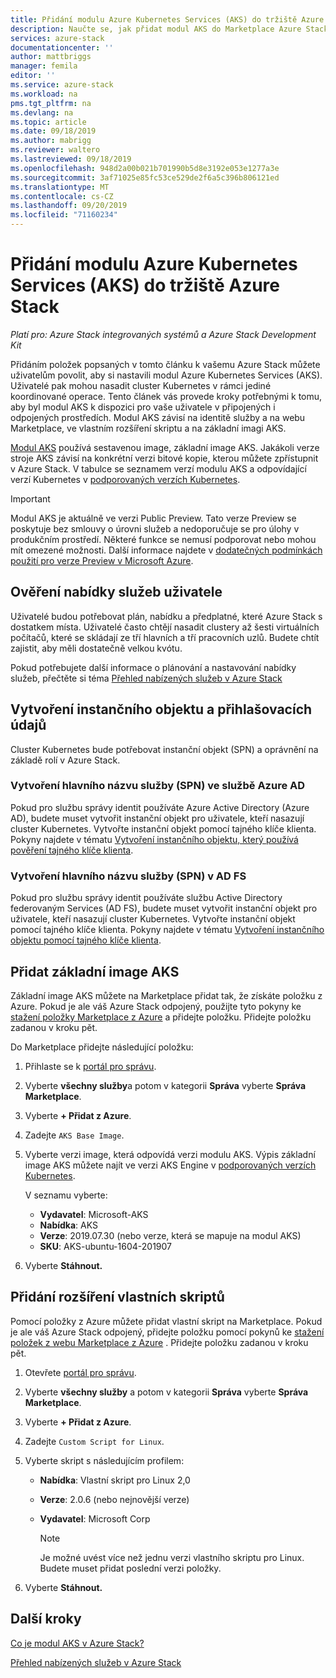 ```yaml
---
title: Přidání modulu Azure Kubernetes Services (AKS) do tržiště Azure Stack | Microsoft Docs
description: Naučte se, jak přidat modul AKS do Marketplace Azure Stack.
services: azure-stack
documentationcenter: ''
author: mattbriggs
manager: femila
editor: ''
ms.service: azure-stack
ms.workload: na
pms.tgt_pltfrm: na
ms.devlang: na
ms.topic: article
ms.date: 09/18/2019
ms.author: mabrigg
ms.reviewer: waltero
ms.lastreviewed: 09/18/2019
ms.openlocfilehash: 948d2a00b021b701990b5d8e3192e053e1277a3e
ms.sourcegitcommit: 3af71025e85fc53ce529de2f6a5c396b806121ed
ms.translationtype: MT
ms.contentlocale: cs-CZ
ms.lasthandoff: 09/20/2019
ms.locfileid: "71160234"
---
```

# <a name="add-the-azure-kubernetes-services-aks-engine-to-the-azure-stack-marketplace"></a>Přidání modulu Azure Kubernetes Services (AKS) do tržiště Azure Stack

*Platí pro: Azure Stack integrovaných systémů a Azure Stack Development Kit*

Přidáním položek popsaných v tomto článku k vašemu Azure Stack můžete uživatelům povolit, aby si nastavili modul Azure Kubernetes Services (AKS). Uživatelé pak mohou nasadit cluster Kubernetes v rámci jediné koordinované operace. Tento článek vás provede kroky potřebnými k tomu, aby byl modul AKS k dispozici pro vaše uživatele v připojených i odpojených prostředích. Modul AKS závisí na identitě služby a na webu Marketplace, ve vlastním rozšíření skriptu a na základní imagi AKS.

[Modul AKS](https://github.com/Azure/aks-engine) používá sestavenou image, základní image AKS. Jakákoli verze stroje AKS závisí na konkrétní verzi bitové kopie, kterou můžete zpřístupnit v Azure Stack. V tabulce se seznamem verzí modulu AKS a odpovídající verzí Kubernetes v [podporovaných verzích Kubernetes](https://github.com/Azure/aks-engine/blob/master/docs/topics/azure-stack.md#supported-kubernetes-versions).

> [!IMPORTANT]
> Modul AKS je aktuálně ve verzi Public Preview.
> Tato verze Preview se poskytuje bez smlouvy o úrovni služeb a nedoporučuje se pro úlohy v produkčním prostředí. Některé funkce se nemusí podporovat nebo mohou mít omezené možnosti. Další informace najdete v [dodatečných podmínkách použití pro verze Preview v Microsoft Azure](https://azure.microsoft.com/support/legal/preview-supplemental-terms/).

## <a name="check-your-users-service-offering"></a>Ověření nabídky služeb uživatele

Uživatelé budou potřebovat plán, nabídku a předplatné, které Azure Stack s dostatkem místa. Uživatelé často chtějí nasadit clustery až šesti virtuálních počítačů, které se skládají ze tří hlavních a tří pracovních uzlů. Budete chtít zajistit, aby měli dostatečně velkou kvótu.

Pokud potřebujete další informace o plánování a nastavování nabídky služeb, přečtěte si téma [Přehled nabízených služeb v Azure Stack](azure-stack-offer-services-overview.md)

## <a name="create-a-service-principal-and-credentials"></a>Vytvoření instančního objektu a přihlašovacích údajů

Cluster Kubernetes bude potřebovat instanční objekt (SPN) a oprávnění na základě rolí v Azure Stack.

### <a name="create-an-spn-in-azure-ad"></a>Vytvoření hlavního názvu služby (SPN) ve službě Azure AD

Pokud pro službu správy identit používáte Azure Active Directory (Azure AD), budete muset vytvořit instanční objekt pro uživatele, kteří nasazují cluster Kubernetes. Vytvořte instanční objekt pomocí tajného klíče klienta. Pokyny najdete v tématu [Vytvoření instančního objektu, který používá pověření tajného klíče klienta](azure-stack-create-service-principals.md#create-a-service-principal-that-uses-a-client-secret-credential).

### <a name="create-an-spn-in-ad-fs"></a>Vytvoření hlavního názvu služby (SPN) v AD FS

Pokud pro službu správy identit používáte službu Active Directory federovaným Services (AD FS), budete muset vytvořit instanční objekt pro uživatele, kteří nasazují cluster Kubernetes. Vytvořte instanční objekt pomocí tajného klíče klienta. Pokyny najdete v tématu [Vytvoření instančního objektu pomocí tajného klíče klienta](azure-stack-create-service-principals.md#create-a-service-principal-that-uses-client-secret-credentials).

## <a name="add-the-aks-base-image"></a>Přidat základní image AKS

Základní image AKS můžete na Marketplace přidat tak, že získáte položku z Azure. Pokud je ale váš Azure Stack odpojený, použijte tyto pokyny ke [stažení položky Marketplace z Azure](https://docs.microsoft.com/azure-stack/operator/azure-stack-download-azure-marketplace-item?view=azs-1908#disconnected-or-a-partially-connected-scenario) a přidejte položku. Přidejte položku zadanou v kroku pět.

Do Marketplace přidejte následující položku:

1. Přihlaste se k [portál pro správu](https://adminportal.local.azurestack.external).

1. Vyberte **všechny služby**a potom v kategorii **Správa** vyberte **Správa Marketplace**.

1. Vyberte **+ Přidat z Azure**.

1. Zadejte `AKS Base Image`.

1. Vyberte verzi image, která odpovídá verzi modulu AKS. Výpis základní image AKS můžete najít ve verzi AKS Engine v [podporovaných verzích Kubernetes](https://github.com/Azure/aks-engine/blob/master/docs/topics/azure-stack.md#supported-kubernetes-versions). 

    V seznamu vyberte:
    - **Vydavatel**: Microsoft-AKS
    - **Nabídka**: AKS
    - **Verze**: 2019.07.30 (nebo verze, která se mapuje na modul AKS)
    - **SKU**: AKS-ubuntu-1604-201907

1. Vyberte **Stáhnout.**

## <a name="add-a-custom-script-extension"></a>Přidání rozšíření vlastních skriptů

Pomocí položky z Azure můžete přidat vlastní skript na Marketplace. Pokud je ale váš Azure Stack odpojený, přidejte položku pomocí pokynů ke [stažení položek z webu Marketplace z Azure](https://docs.microsoft.com/azure-stack/operator/azure-stack-download-azure-marketplace-item?view=azs-1908#disconnected-or-a-partially-connected-scenario) .  Přidejte položku zadanou v kroku pět.

1. Otevřete [portál pro správu](https://adminportal.local.azurestack.external).

1. Vyberte **všechny služby** a potom v kategorii **Správa** vyberte **Správa Marketplace**.

1. Vyberte **+ Přidat z Azure**.

1. Zadejte `Custom Script for Linux`.

1. Vyberte skript s následujícím profilem:
   - **Nabídka**: Vlastní skript pro Linux 2,0
   - **Verze**: 2.0.6 (nebo nejnovější verze)
   - **Vydavatel**: Microsoft Corp

     > [!Note]  
     > Je možné uvést více než jednu verzi vlastního skriptu pro Linux. Budete muset přidat poslední verzi položky.

1. Vyberte **Stáhnout.**

## <a name="next-steps"></a>Další kroky

[Co je modul AKS v Azure Stack?](../user/azure-stack-kubernetes-aks-engine-overview.md)

[Přehled nabízených služeb v Azure Stack](azure-stack-offer-services-overview.md)
